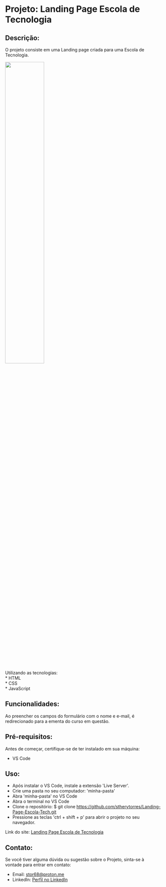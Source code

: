 # Projeto: Landing Page Escola de Tecnologia

## Descrição:<br>
O projeto consiste em uma Landing page criada para uma Escola de Tecnologia.
<br>


<img width="50%" src="https://github.com/stheryalves/Landing-Page-Escola-Tech/assets/134507985/b6d6cab9-7ef9-42e9-aa35-b2063f2adc03">
<br>

<br>
Utilizando as tecnologias:<br>
* HTML<br>
* CSS<br>
* JavaScript<br>

## Funcionalidades:<br>
Ao preencher os campos do formulário com o nome e e-mail, é redirecionado para a ementa do curso em questão.<br>


## Pré-requisitos:<br>
Antes de começar, certifique-se de ter instalado em sua máquina:<br>

- VS Code<br>

## Uso:<br>

* Após instalar o VS Code, instale a extensão 'Live Server'.<br>
* Crie uma pasta no seu computador: 'minha-pasta'<br>
* Abra 'minha-pasta' no VS Code<br>
* Abra o terminal no VS Code<br>
* Clone o repositório: $ git clone https://github.com/stherytorres/Landing-Page-Escola-Tech.git <br>
* Pressione as teclas 'ctrl + shift + p' para abrir o projeto no seu navegador.<br>

Link do site: [Landing Page Escola de Tecnologia](https://escola-tecnologia-langing-page.netlify.app/)<br>

## Contato:<br>
Se você tiver alguma dúvida ou sugestão sobre o Projeto, sinta-se à vontade para entrar em contato:<br>

- Email: stor68@proton.me<br>
- LinkedIn: [Perfil no LinkedIn](https://www.linkedin.com/in/sthery-torres/)
